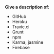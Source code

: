 **Give a description of:**

 * GitHub
 * Heroku
 * Travic.ci
 * Grunt
 * npm
 * Karma, jasmine
 * Firebase